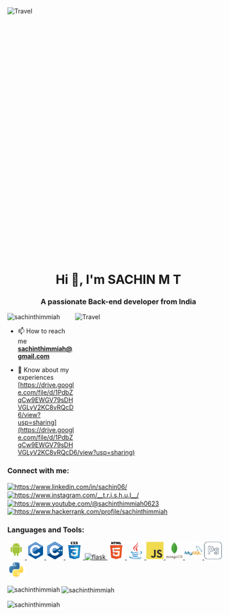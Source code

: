 <img align="right" alt="Travel" width="1000" height="600" src="https://verpex.com/assets/uploads/images/blog/How-to-become-a-Backend-Developer.jpg?v=1665484477">
<h1 align="center">Hi 👋, I'm SACHIN M T</h1>
<h3 align="center">A passionate Back-end developer from India</h3>

<img align="right" alt="Travel" width="350" height="300" src="https://cdn.pixabay.com/animation/2022/07/31/20/14/20-14-05-792_512.gif">


<p align="left"> <img src="https://komarev.com/ghpvc/?username=sachinthimmiah&label=Profile%20views&color=0e75b6&style=flat" alt="sachinthimmiah" /> </p>

- 📫 How to reach me **sachinthimmiah@gmail.com**

- 📄 Know about my experiences [https://drive.google.com/file/d/1PdbZqCw9EWGV79sDHVGLyV2KC8vRQcD6/view?usp=sharing](https://drive.google.com/file/d/1PdbZqCw9EWGV79sDHVGLyV2KC8vRQcD6/view?usp=sharing)

<h3 align="left">Connect with me:</h3>
<p align="left">
<a href="https://linkedin.com/in/https://www.linkedin.com/in/sachin06/" target="blank"><img align="center" src="https://raw.githubusercontent.com/rahuldkjain/github-profile-readme-generator/master/src/images/icons/Social/linked-in-alt.svg" alt="https://www.linkedin.com/in/sachin06/" height="30" width="40" /></a>
<a href="https://instagram.com/https://www.instagram.com/__t.r.i.s.h.u.l__/" target="blank"><img align="center" src="https://raw.githubusercontent.com/rahuldkjain/github-profile-readme-generator/master/src/images/icons/Social/instagram.svg" alt="https://www.instagram.com/__t.r.i.s.h.u.l__/" height="30" width="40" /></a>
<a href="https://www.youtube.com/c/https://www.youtube.com/@sachinthimmiah0623" target="blank"><img align="center" src="https://raw.githubusercontent.com/rahuldkjain/github-profile-readme-generator/master/src/images/icons/Social/youtube.svg" alt="https://www.youtube.com/@sachinthimmiah0623" height="30" width="40" /></a>
<a href="https://www.hackerrank.com/https://www.hackerrank.com/profile/sachinthimmiah" target="blank"><img align="center" src="https://raw.githubusercontent.com/rahuldkjain/github-profile-readme-generator/master/src/images/icons/Social/hackerrank.svg" alt="https://www.hackerrank.com/profile/sachinthimmiah" height="30" width="40" /></a>
</p>

<h3 align="left">Languages and Tools:</h3>
<p align="left"> <a href="https://developer.android.com" target="_blank" rel="noreferrer"> <img src="https://raw.githubusercontent.com/devicons/devicon/master/icons/android/android-original-wordmark.svg" alt="android" width="40" height="40"/> </a> <a href="https://www.cprogramming.com/" target="_blank" rel="noreferrer"> <img src="https://raw.githubusercontent.com/devicons/devicon/master/icons/c/c-original.svg" alt="c" width="40" height="40"/> </a> <a href="https://www.w3schools.com/cpp/" target="_blank" rel="noreferrer"> <img src="https://raw.githubusercontent.com/devicons/devicon/master/icons/cplusplus/cplusplus-original.svg" alt="cplusplus" width="40" height="40"/> </a> <a href="https://www.w3schools.com/css/" target="_blank" rel="noreferrer"> <img src="https://raw.githubusercontent.com/devicons/devicon/master/icons/css3/css3-original-wordmark.svg" alt="css3" width="40" height="40"/> </a> <a href="https://flask.palletsprojects.com/" target="_blank" rel="noreferrer"> <img src="https://www.vectorlogo.zone/logos/pocoo_flask/pocoo_flask-icon.svg" alt="flask" width="40" height="40"/> </a> <a href="https://www.w3.org/html/" target="_blank" rel="noreferrer"> <img src="https://raw.githubusercontent.com/devicons/devicon/master/icons/html5/html5-original-wordmark.svg" alt="html5" width="40" height="40"/> </a> <a href="https://www.java.com" target="_blank" rel="noreferrer"> <img src="https://raw.githubusercontent.com/devicons/devicon/master/icons/java/java-original.svg" alt="java" width="40" height="40"/> </a> <a href="https://developer.mozilla.org/en-US/docs/Web/JavaScript" target="_blank" rel="noreferrer"> <img src="https://raw.githubusercontent.com/devicons/devicon/master/icons/javascript/javascript-original.svg" alt="javascript" width="40" height="40"/> </a> <a href="https://www.mongodb.com/" target="_blank" rel="noreferrer"> <img src="https://raw.githubusercontent.com/devicons/devicon/master/icons/mongodb/mongodb-original-wordmark.svg" alt="mongodb" width="40" height="40"/> </a> <a href="https://www.mysql.com/" target="_blank" rel="noreferrer"> <img src="https://raw.githubusercontent.com/devicons/devicon/master/icons/mysql/mysql-original-wordmark.svg" alt="mysql" width="40" height="40"/> </a> <a href="https://www.photoshop.com/en" target="_blank" rel="noreferrer"> <img src="https://raw.githubusercontent.com/devicons/devicon/master/icons/photoshop/photoshop-line.svg" alt="photoshop" width="40" height="40"/> </a> <a href="https://www.python.org" target="_blank" rel="noreferrer"> <img src="https://raw.githubusercontent.com/devicons/devicon/master/icons/python/python-original.svg" alt="python" width="40" height="40"/> </a> </p>

<p><img align="left" src="https://github-readme-stats.vercel.app/api/top-langs?username=sachinthimmiah&show_icons=true&locale=en&layout=compact" alt="sachinthimmiah" /></p>

<p>&nbsp;<img align="center" src="https://github-readme-stats.vercel.app/api?username=sachinthimmiah&show_icons=true&locale=en" alt="sachinthimmiah" /></p>

<p><img align="center" src="https://github-readme-streak-stats.herokuapp.com/?user=sachinthimmiah&" alt="sachinthimmiah" /></p>
